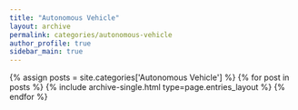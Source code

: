 ```yaml
---
title: "Autonomous Vehicle"
layout: archive
permalink: categories/autonomous-vehicle
author_profile: true
sidebar_main: true
---
```



{% assign posts = site.categories['Autonomous Vehicle'] %}
{% for post in posts %} {% include archive-single.html type=page.entries_layout %} {% endfor %}